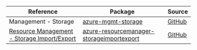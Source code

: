 | Reference | Package | Source |
|---|---|---|
|Management - Storage|[azure-mgmt-storage](https://repo1.maven.org/maven2/com/microsoft/azure/azure-mgmt-storage)|[GitHub](https://github.com/Azure/azure-sdk-for-java/blob/main/)|
|[Resource Management - Storage Import/Export](resourcemanager-storageimportexport-readme.md)|[azure-resourcemanager-storageimportexport](https://repo1.maven.org/maven2/com/azure/resourcemanager/azure-resourcemanager-storageimportexport)|[GitHub](https://github.com/Azure/azure-sdk-for-java/blob/main/sdk/storageimportexport/azure-resourcemanager-storageimportexport)|
